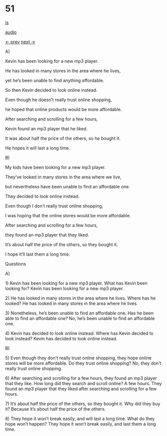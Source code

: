 # 51

[is](../is/story_51.md)

[audio](../audio/story_51.mp3)

[← prev](../en/story_50.md)
[next →](../en/story_52.md)

A\)

Kevin has been looking for a new mp3 player.

He has looked in many stores in the area where he lives,

yet he’s been unable to find anything affordable.

So then Kevin decided to look online instead.

Even though he doesn’t really trust online shopping,

he hoped that online products would be more affordable.

After searching and scrolling for a few hours,

Kevin found an mp3 player that he liked.

It was about half the price of the others, so he bought it.

He hopes it will last a long time.

B\)

My kids have been looking for a new mp3 player.

They’ve looked in many stores in the area where we live,

but nevertheless have been unable to find an affordable one.

They decided to look online instead.

Even though I don’t really trust online shopping,

I was hoping that the online stores would be more affordable.

After searching and scrolling for a few hours,

they found an mp3 player that they liked.

It’s about half the price of the others, so they bought it.

I hope it’ll last them a long time.

Questions

A\)

1\) Kevin has been looking for a new mp3 player. What has Kevin been
looking for? Kevin has been looking for a new mp3 player.

2\) He has looked in many stores in the area where he lives. Where has
he looked? He has looked in many stores in the area where he lives.

3\) Nonetheless, he’s been unable to find an affordable one. Has he been
able to find an affordable one? No, he’s been unable to find an
affordable one.

4\) Kevin has decided to look online instead. Where has Kevin decided to
look instead? Kevin has decided to look online instead.

B\)

5\) Even though they don’t really trust online shopping, they hope
online stores will be more affordable. Do they trust online shopping?
No, they don’t really trust online shopping.

6\) After searching and scrolling for a few hours, they found an mp3
player that they like. How long did they search and scroll online? A few
hours. They found an mp3 player that they liked after searching and
scrolling for a few hours.

7\) It’s about half the price of the others, so they bought it. Why did
they buy it? Because it’s about half the price of the others.

8\) They hope it won’t break easily, and will last a long time. What do
they hope won’t happen? They hope it won’t break easily, and last them a
long time.

